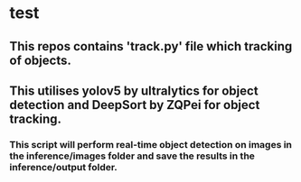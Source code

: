# test

## This repos contains 'track.py' file which tracking of objects.
## This utilises yolov5 by ultralytics for object detection and DeepSort by ZQPei for object tracking.
### This script will perform real-time object detection on images in the inference/images folder and save the results in the inference/output folder.